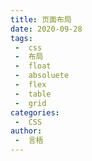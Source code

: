 ```yaml
---
title: 页面布局
date: 2020-09-28
tags:
 -  css
 -  布局
 -  float
 -  absoluete
 -  flex
 -  table
 -  grid
categories:
 -  CSS
author:
 -  言梧
---
```

